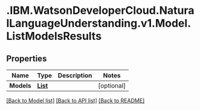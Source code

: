# .IBM.WatsonDeveloperCloud.NaturalLanguageUnderstanding.v1.Model.ListModelsResults
## Properties

Name | Type | Description | Notes
------------ | ------------- | ------------- | -------------
**Models** | [**List<Model>**](Model.md) |  | [optional] 

[[Back to Model list]](../README.md#documentation-for-models) [[Back to API list]](../README.md#documentation-for-api-endpoints) [[Back to README]](../README.md)

